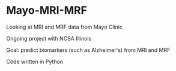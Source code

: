 # Mayo-MRI-MRF
Looking at MRI and MRF data from Mayo Clinic

Ongoing project with NCSA Illinois

Goal: predict biomarkers (such as Alzheimer's) from MRI and MRF 

Code written in Python
